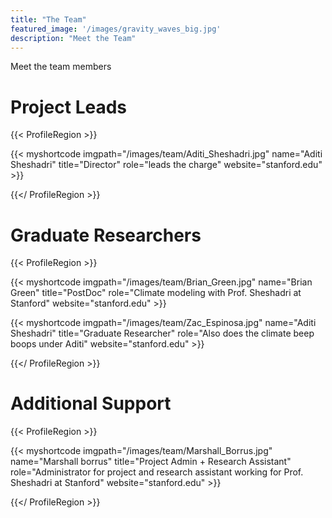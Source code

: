 ```yaml
---
title: "The Team"
featured_image: '/images/gravity_waves_big.jpg'
description: "Meet the Team"
---
```


Meet the team members

# Project Leads

{{< ProfileRegion >}}

{{< myshortcode
  imgpath="/images/team/Aditi_Sheshadri.jpg"
  name="Aditi Sheshadri"
  title="Director"
  role="leads the charge"
  website="stanford.edu" >}}

{{</ ProfileRegion >}}

# Graduate Researchers

{{< ProfileRegion >}}

{{< myshortcode
      imgpath="/images/team/Brian_Green.jpg"
      name="Brian Green"
      title="PostDoc"
      role="Climate modeling with Prof. Sheshadri at Stanford"
      website="stanford.edu" >}}

{{< myshortcode
  imgpath="/images/team/Zac_Espinosa.jpg"
  name="Aditi Sheshadri"
  title="Graduate Researcher"
  role="Also does the climate beep boops under Aditi"
  website="stanford.edu" >}}

{{</ ProfileRegion >}}

# Additional Support

{{< ProfileRegion >}}

{{< myshortcode
  imgpath="/images/team/Marshall_Borrus.jpg"
  name="Marshall borrus"
  title="Project Admin + Research Assistant"
  role="Administrator for project and research assistant working for Prof. Sheshadri at Stanford"
  website="stanford.edu" >}}

{{</ ProfileRegion >}}

